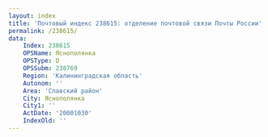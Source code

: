 ```yaml
---
layout: index
title: 'Почтовый индекс 238615: отделение почтовой связи Почты России'
permalink: /238615/
data:
    Index: 238615
    OPSName: Яснополянка
    OPSType: О
    OPSSubm: 238769
    Region: 'Калининградская область'
    Autonom: ''
    Area: 'Славский район'
    City: Яснополянка
    City1: ''
    ActDate: '20001030'
    IndexOld: ''
---
```

